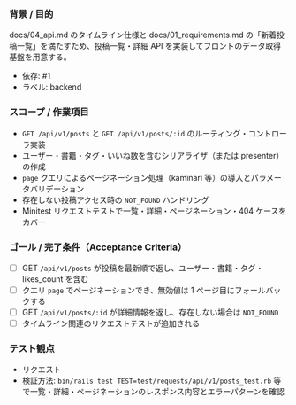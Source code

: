 ### 背景 / 目的
docs/04_api.md のタイムライン仕様と docs/01_requirements.md の「新着投稿一覧」を満たすため、投稿一覧・詳細 API を実装してフロントのデータ取得基盤を用意する。

- 依存: #1
- ラベル: backend

### スコープ / 作業項目
- `GET /api/v1/posts` と `GET /api/v1/posts/:id` のルーティング・コントローラ実装
- ユーザー・書籍・タグ・いいね数を含むシリアライザ（または presenter）の作成
- `page` クエリによるページネーション処理（kaminari 等）の導入とパラメータバリデーション
- 存在しない投稿アクセス時の `NOT_FOUND` ハンドリング
- Minitest リクエストテストで一覧・詳細・ページネーション・404 ケースをカバー

### ゴール / 完了条件（Acceptance Criteria）
- [ ] GET `/api/v1/posts` が投稿を最新順で返し、ユーザー・書籍・タグ・likes_count を含む
- [ ] クエリ `page` でページネーションでき、無効値は 1 ページ目にフォールバックする
- [ ] GET `/api/v1/posts/:id` が詳細情報を返し、存在しない場合は `NOT_FOUND`
- [ ] タイムライン関連のリクエストテストが追加される

### テスト観点
- リクエスト
- 検証方法: `bin/rails test TEST=test/requests/api/v1/posts_test.rb` 等で一覧・詳細・ページネーションのレスポンス内容とエラーパターンを確認
